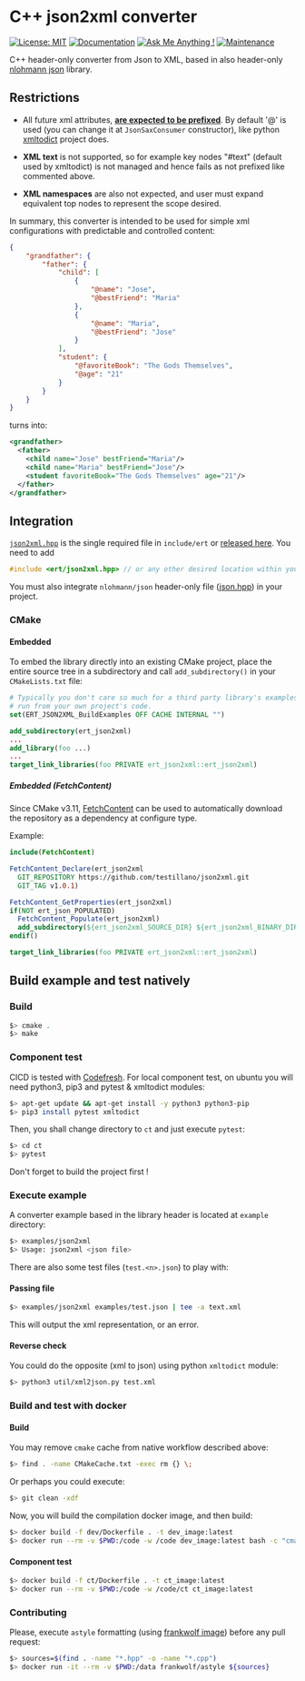 # C++ json2xml converter

[![License: MIT](https://img.shields.io/badge/License-MIT-yellow.svg)](https://opensource.org/licenses/MIT)
[![Documentation](https://codedocs.xyz/testillano/json2xml.svg)](https://codedocs.xyz/testillano/json2xml/index.html)
[![Ask Me Anything !](https://img.shields.io/badge/Ask%20me-anything-1abc9c.svg)](https://github.com/testillano)
[![Maintenance](https://img.shields.io/badge/Maintained%3F-yes-green.svg)](https://github.com/testillano/json2xml/graphs/commit-activity)

C++ header-only converter from Json to XML, based in also header-only [nlohmann json](https://github.com/nlohmann/json) library.



## Restrictions

* All future xml attributes, <u>**are expected to be prefixed**</u>. By default '@' is used (you can change it at `JsonSaxConsumer` constructor), like python [xmltodict](https://github.com/martinblech/xmltodict) project does.

* **XML text** is not supported, so for example key nodes "#text" (default used by xmltodict) is not managed and hence fails as not prefixed like commented above.

* **XML namespaces** are also not expected, and user must expand equivalent top nodes to represent the scope desired.



In summary, this converter is intended to be used for simple xml configurations with predictable and controlled content:

```json
{
    "grandfather": {
        "father": {
            "child": [
                {
                    "@name": "Jose",
                    "@bestFriend": "Maria"
                },
                {
                    "@name": "Maria",
                    "@bestFriend": "Jose"
                }
            ],
            "student": {
                "@favoriteBook": "The Gods Themselves",
                "@age": "21"
            }
        }
    }
}
```

turns into:

```xml
<grandfather>
  <father>
    <child name="Jose" bestFriend="Maria"/>
    <child name="Maria" bestFriend="Jose"/>
    <student favoriteBook="The Gods Themselves" age="21"/>
  </father>
</grandfather>
```



## Integration

[`json2xml.hpp`](https://github.com/testillano/json2xml/blob/master/include/ert/json2xml.hpp) is the single required file in `include/ert` or [released here](https://github.com/testillano/json2xml/releases). You need to add

```cpp
#include <ert/json2xml.hpp> // or any other desired location within your project
```

You must also integrate `nlohmann/json` header-only file ([json.hpp](https://raw.githubusercontent.com/nlohmann/json/develop/include/nlohmann/json.hpp)) in your project.

### CMake

#### Embedded

To embed the library directly into an existing CMake project, place the entire source tree in a subdirectory and call `add_subdirectory()` in your `CMakeLists.txt` file:

```cmake
# Typically you don't care so much for a third party library's examples to be
# run from your own project's code.
set(ERT_JSON2XML_BuildExamples OFF CACHE INTERNAL "")

add_subdirectory(ert_json2xml)
...
add_library(foo ...)
...
target_link_libraries(foo PRIVATE ert_json2xml::ert_json2xml)
```

##### Embedded (FetchContent)

Since CMake v3.11,
[FetchContent](https://cmake.org/cmake/help/v3.11/module/FetchContent.html) can be used to automatically download the repository as a dependency at configure type.

Example:
```cmake
include(FetchContent)

FetchContent_Declare(ert_json2xml
  GIT_REPOSITORY https://github.com/testillano/json2xml.git
  GIT_TAG v1.0.1)

FetchContent_GetProperties(ert_json2xml)
if(NOT ert_json_POPULATED)
  FetchContent_Populate(ert_json2xml)
  add_subdirectory(${ert_json2xml_SOURCE_DIR} ${ert_json2xml_BINARY_DIR} EXCLUDE_FROM_ALL)
endif()

target_link_libraries(foo PRIVATE ert_json2xml::ert_json2xml)
```

## Build example and test natively

### Build

```bash
$> cmake .
$> make
```

### Component test

CICD is tested with [Codefresh](https://codefresh.io/).
For local component test, on ubuntu you will need python3, pip3 and pytest & xmltodict modules:

```bash
$> apt-get update && apt-get install -y python3 python3-pip
$> pip3 install pytest xmltodict
```

Then, you shall change directory to `ct` and just execute `pytest`:

```bash
$> cd ct
$> pytest
```

Don't forget to build the project first !

### Execute example

A converter example based in the library header is located at `example` directory:

```bash
$> examples/json2xml
$> Usage: json2xml <json file>
```

There are also some test files (`test.<n>.json`) to play with:

#### Passing file

```bash
$> examples/json2xml examples/test.json | tee -a text.xml
```

This will output the xml representation, or an error.

#### Reverse check

You could do the opposite (xml to json) using python `xmltodict` module:

```bash
$> python3 util/xml2json.py test.xml
```

### Build and test with docker

#### Build

You may remove `cmake` cache from native workflow described above:

```bash
$> find . -name CMakeCache.txt -exec rm {} \;
```

Or perhaps you could execute:

```bash
$> git clean -xdf
```

Now, you will build the compilation docker image, and then build:

```bash
$> docker build -f dev/Dockerfile . -t dev_image:latest
$> docker run --rm -v $PWD:/code -w /code dev_image:latest bash -c "cmake . && make"
```

#### Component test

```bash
$> docker build -f ct/Dockerfile . -t ct_image:latest
$> docker run --rm -v $PWD:/code -w /code/ct ct_image:latest
```

### Contributing

Please, execute `astyle` formatting (using [frankwolf image](https://hub.docker.com/r/frankwolf/astyle)) before any pull request:

```bash
$> sources=$(find . -name "*.hpp" -o -name "*.cpp")
$> docker run -it --rm -v $PWD:/data frankwolf/astyle ${sources}
```

